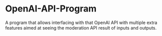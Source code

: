 # OpenAI-API-Program
A program that allows interfacing with that OpenAI API with multiple extra features aimed at seeing the moderation API result of inputs and outputs.
